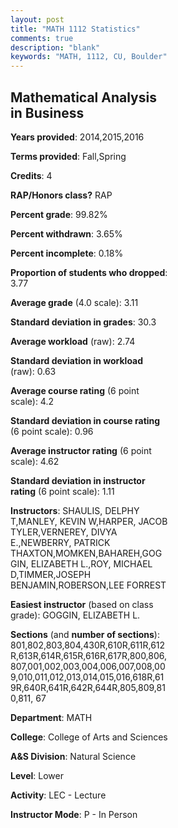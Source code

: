 ```yaml
---
layout: post
title: "MATH 1112 Statistics"
comments: true
description: "blank"
keywords: "MATH, 1112, CU, Boulder"
--- 
```

<head>
<script src="https://ajax.googleapis.com/ajax/libs/jquery/2.1.3/jquery.min.js"></script>
<script src="https://dl.dropboxusercontent.com/s/pc42nxpaw1ea4o9/highcharts.js?dl=0"></script>
<!-- <script src="../assets/js/highcharts.js"></script> -->
<style type="text/css">@font-face {
	font-family: "Bebas Neue";
	src: url(https://www.filehosting.org/file/details/544349/BebasNeue%20Regular.otf) format("opentype");
	}
	h1.Bebas { 
		font-family: "Bebas Neue", Verdana, Tahoma;
	}
</style>
</head>
<body>
	<div id="container" style="float: right; width: 45%; height: 88%; margin-left: 2.5%; margin-right: 2.5%;"></div>
	<script language="JavaScript">
		$(document).ready(function() {
		var chart = {type: 'column'};
		var title = {text: 'Grade Distribution'};
		var xAxis = {categories: ['A','B','C','D','F'],crosshair: true};
		var yAxis = {min: 0,title: {text: 'Percentage'}};
		var tooltip = {headerFormat: '<center><b><span style="font-size:20px">{point.key}</span></b></center>',
		               pointFormat: '<td style="padding:0"><b>{point.y:.1f}%</b></td>',
		               footerFormat: '</table>',shared: true,useHTML: true};
		var plotOptions = {column: {pointPadding: 0.0,borderWidth: 0}};  
		var credits = {enabled: false};var series= [{name: 'Percent',data: [40.79,38.44,14.84,3.83,2.11,]}];
		var json = {};
		json.chart = chart;
		json.title = title;
		json.tooltip = tooltip;
		json.xAxis = xAxis;
		json.yAxis = yAxis;  
		json.series = series;
		json.plotOptions = plotOptions;  
		json.credits = credits;
		$('#container').highcharts(json);
	});
	</script>
</body>
			   
## Mathematical Analysis in Business

**Years provided**: 2014,2015,2016

**Terms provided**: Fall,Spring

**Credits**: 4

**RAP/Honors class?** RAP

**Percent grade**: 99.82%

**Percent withdrawn**: 3.65%

**Percent incomplete**: 0.18%

**Proportion of students who dropped**: 3.77

**Average grade** (4.0 scale): 3.11

**Standard deviation in grades**: 30.3

**Average workload** (raw): 2.74

**Standard deviation in workload** (raw): 0.63

**Average course rating** (6 point scale): 4.2

**Standard deviation in course rating** (6 point scale): 0.96

**Average instructor rating** (6 point scale): 4.62

**Standard deviation in instructor rating** (6 point scale): 1.11

**Instructors**: SHAULIS, DELPHY T,MANLEY, KEVIN W,HARPER, JACOB TYLER,VERNEREY, DIVYA E.,NEWBERRY, PATRICK THAXTON,MOMKEN,BAHAREH,GOGGIN, ELIZABETH L.,ROY, MICHAEL D,TIMMER,JOSEPH BENJAMIN,ROBERSON,LEE FORREST

**Easiest instructor** (based on class grade): GOGGIN, ELIZABETH L.

**Sections** (and **number of sections**): 801,802,803,804,430R,610R,611R,612R,613R,614R,615R,616R,617R,800,806,807,001,002,003,004,006,007,008,009,010,011,012,013,014,015,016,618R,619R,640R,641R,642R,644R,805,809,810,811, 67

**Department**: MATH

**College**: College of Arts and Sciences

**A&S Division**: Natural Science

**Level**: Lower

**Activity**: LEC - Lecture

**Instructor Mode**: P  - In Person